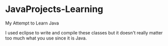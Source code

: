 JavaProjects-Learning
=====================

My Attempt to Learn Java

I used eclipse to write and compile these classes but it doesn't really matter too much what you use since
it is Java.
